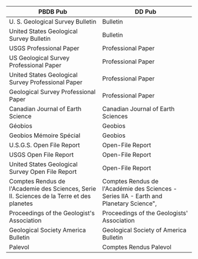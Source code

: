 

PBDB Pub| DD Pub
---------- | ----------
U. S. Geological Survey Bulletin | Bulletin
United States Geological Survey Bulletin | Bulletin
USGS Professional Paper | Professional Paper
US Geological Survey Professional Paper | Professional Paper
United States Geological Survey Professional Paper | Professional Paper
Geological Survey Professional Paper | Professional Paper
Canadian Journal of Earth Science | Canadian Journal of Earth Sciences
Géobios | Geobios
Geobios Mémoire Spécial | Geobios
U.S.G.S. Open File Report | Open-File Report
USGS Open File Report | Open-File Report
United States Geological Survey Open File Report | Open-File Report
Comptes Rendus de l'Academie des Sciences, Serie II. Sciences de la Terre et des planetes | Comptes Rendus de l'Académie des Sciences - Series IIA - Earth and Planetary Science",
Proceedings of the Geologist's Association | Proceedings of the Geologists' Association
Geological Society America Bulletin | Geological Society of America Bulletin
Palevol | Comptes Rendus Palevol
